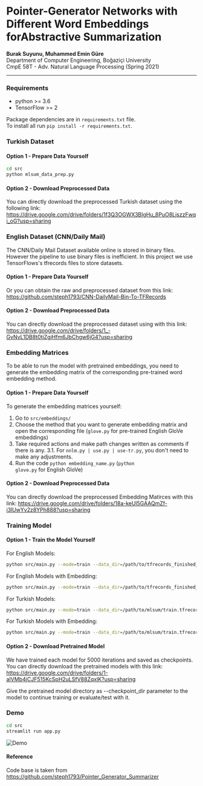 # Pointer-Generator Networks with Different Word Embeddings forAbstractive Summarization

**Burak Suyunu, Muhammed Emin Güre**  
Department of Computer Engineering, Boğaziçi University  
CmpE 58T - Adv. Natural Language Processing (Spring 2021)

-----

### Requirements
* python >= 3.6
* TensorFlow >= 2

Package dependencies are in `requirements.txt` file.  
To install all run `pip install -r requirements.txt`.

### Turkish Dataset

#### Option 1 - Prepare Data Yourself
```bash
cd src
python mlsum_data_prep.py
```

#### Option 2 - Download Preprocessed Data
You can directly download the preprocessed Turkish dataset using the following link: https://drive.google.com/drive/folders/1f3Q3OGWX3BIgHu_8PuO8LjszzFwqi_oG?usp=sharing


### English Dataset (CNN/Daily Mail)
The CNN/Daily Mail Dataset available online is stored in binary files. However the pipeline to use binary files is inefficient. In this project we use TensorFlows's tfrecords files to store datasets.

#### Option 1 - Prepare Data Yourself
Or you can obtain the raw and preprocessed dataset from this link: https://github.com/steph1793/CNN-DailyMail-Bin-To-TFRecords

#### Option 2 - Download Preprocessed Data
You can directly download the preprocessed dataset using with this link: https://drive.google.com/drive/folders/1_-GvNvL1DB8t0tjZgjHfm6JbChgw6jG4?usp=sharing


### Embedding Matrices

To be able to run the model with pretrained embeddings, you need to generate the embedding matrix of the corresponding pre-trained word embedding method. 

#### Option 1 - Prepare Data Yourself
To generate the embedding matrices yourself:

1. Go to <code>src/embeddings/</code>
2. Choose the method that you want to generate embedding matrix and open the corresponding file (<code>glove.py</code> for pre-trained English GloVe embeddings)
3. Take required actions and make path changes written as comments if there is any.
  3.1. For <code>nnlm.py | use.py | use-tr.py</code>, you don't need to make any adjustments.
4. Run the code <code>python embedding_name.py</code> (<code>python glove.py</code> for English GloVe)

#### Option 2 - Download Preprocessed Data
You can directly download the preprocessed Embedding Matirces with this link: https://drive.google.com/drive/folders/18a-keUl5GAAQmZf-i3lUwYv2z8YPh888?usp=sharing


### Training Model

#### Option 1 - Train the Model Yourself

For English Models:

```bash
python src/main.py --mode=train --data_dir=/path/to/tfrecords_finished_files/chunked_train --vocab_path=/path/to/tfrecords_finished_files/vocab --checkpoint_dir=/path/to/Checkpoints/embedding_name
```

For English Models with Embedding:

```bash
python src/main.py --mode=train --data_dir=/path/to/tfrecords_finished_files/chunked_train --vocab_path=/path/to/tfrecords_finished_files/vocab --checkpoint_dir=/path/to/Checkpoints/embedding-name --pt_embedding=/path/to/embeddings/embedding-name_embedding_matrix.pk --embed_size=embedding-dimension
```

For Turkish Models:

```bash
python src/main.py --mode=train --data_dir=/path/to/mlsum/train.tfrecords --vocab_path=/path/to/mlsum/vocab --checkpoint_dir=/path/to/Checkpoints/embedding_name
```

For Turkish Models with Embedding:

```bash
python src/main.py --mode=train --data_dir=/path/to/mlsum/train.tfrecords --vocab_path=/path/to/mlsum/vocab --checkpoint_dir=/path/to/Checkpoints/embedding-name --pt_embedding=/path/to/embeddings/embedding-name_embedding_matrix.pk --embed_size=embedding-dimension
```

#### Option 2 - Download Pretrained Model

We have trained each model for 5000 iterations and saved as checkpoints. You can directly download the pretrained models with this link: https://drive.google.com/drive/folders/1-aIVMb4jCJF515KcSpH2uLSfV88ZqxlK?usp=sharing

Give the pretrained model directory as --checkpoint_dir parameter to the model to continue training or evaluate/test with it.


### Demo
```bash
cd src
streamlit run app.py
```

![Demo](https://github.com/emingure/text-summarization/blob/main/assets/demo.png?raw=true)


#### Reference

Code base is taken from https://github.com/steph1793/Pointer_Generator_Summarizer